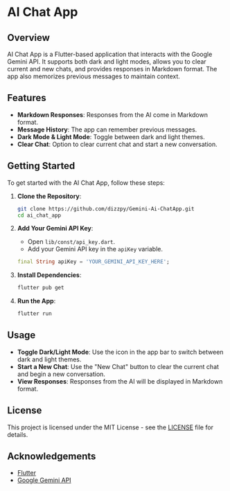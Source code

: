 # AI Chat App

## Overview

AI Chat App is a Flutter-based application that interacts with the Google Gemini API. It supports both dark and light modes, allows you to clear current and new chats, and provides responses in Markdown format. The app also memorizes previous messages to maintain context.

## Features

- **Markdown Responses**: Responses from the AI come in Markdown format.
- **Message History**: The app can remember previous messages.
- **Dark Mode & Light Mode**: Toggle between dark and light themes.
- **Clear Chat**: Option to clear current chat and start a new conversation.

## Getting Started

To get started with the AI Chat App, follow these steps:

1. **Clone the Repository**:
   ```bash
   git clone https://github.com/dizzpy/Gemini-Ai-ChatApp.git
   cd ai_chat_app
   ```

2. **Add Your Gemini API Key**:
   - Open `lib/const/api_key.dart`.
   - Add your Gemini API key in the `apiKey` variable.

   ```dart
   final String apiKey = 'YOUR_GEMINI_API_KEY_HERE';
   ```

3. **Install Dependencies**:
   ```bash
   flutter pub get
   ```

4. **Run the App**:
   ```bash
   flutter run
   ```

## Usage

- **Toggle Dark/Light Mode**: Use the icon in the app bar to switch between dark and light themes.
- **Start a New Chat**: Use the "New Chat" button to clear the current chat and begin a new conversation.
- **View Responses**: Responses from the AI will be displayed in Markdown format.

## License

This project is licensed under the MIT License - see the [LICENSE](LICENSE) file for details.

## Acknowledgements

- [Flutter](https://flutter.dev/)
- [Google Gemini API](https://cloud.google.com/ai/gemini)
